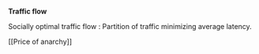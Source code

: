 **Traffic flow**

Socially optimal traffic flow
: Partition of traffic minimizing average latency.

[[Price of anarchy]]